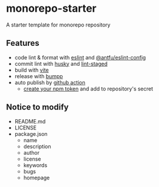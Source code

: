 # monorepo-starter

A starter template for monorepo repository

## Features

- code lint & format with [eslint](https://eslint.org/) and [@antfu/eslint-config](https://www.npmjs.com/package/@antfu/eslint-config)
- commit lint with [husky](https://typicode.github.io/husky/) and [lint-staged](https://www.npmjs.com/package/lint-staged)
- build with [vite](https://vite.dev/)
- release with [bumpp](https://github.com/antfu-collective/bumpp)
- auto publish by [github action](https://docs.github.com/en/actions)
  - [create your npm token](https://docs.npmjs.com/creating-and-viewing-access-tokens) and add to repository's secret

## Notice to modify

- README.md
- LICENSE
- package.json
  - name
  - description
  - author
  - license
  - keywords
  - bugs
  - homepage
